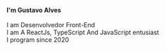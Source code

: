 <b>I'm Gustavo Alves</b> <br>
<br> I am Desenvolvedor Front-End <br>
I am A ReactJs, TypeScript And JavaScript entusiast <br>
I program since 2020




